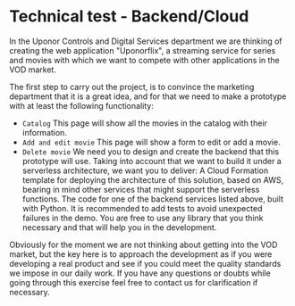 # Technical test - Backend/Cloud
In the Uponor Controls and Digital Services department we are thinking of creating the web application "Uponorflix", a streaming service for
series and movies with which we want to compete with other applications in the VOD market.

The first step to carry out the project, is to convince the marketing department that it is a great idea, and for that we need to make a
prototype with at least the following functionality:
- `Catalog` This page will show all the movies in the catalog with their information.
- `Add and edit movie` This page will show a form to edit or add a movie.
- `Delete movie`
We need you to design and create the backend that this prototype will use. Taking into account that we want to build it under a serverless
architecture, we want you to deliver:
A Cloud Formation template for deploying the architecture of this solution, based on AWS, bearing in mind other services that might
support the serverless functions.
The code for one of the backend services listed above, built with Python.
It is recommended to add tests to avoid unexpected failures in the demo.
You are free to use any library that you think necessary and that will help you in the development.


Obviously for the moment we are not thinking about getting into the VOD market, but the key here is to approach the development as if you
were developing a real product and see if you could meet the quality standards we impose in our daily work.
If you have any questions or doubts while going through this exercise feel free to contact us for clarification if necessary.
